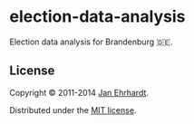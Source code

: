 election-data-analysis
======================

Election data analysis for Brandenburg 🇩🇪.

License
-------

Copyright © 2011-2014 [Jan Ehrhardt](http://derjan.io).

Distributed under the [MIT license](LICENSE).

